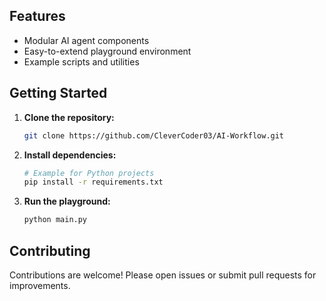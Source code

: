 ## Features

- Modular AI agent components
- Easy-to-extend playground environment
- Example scripts and utilities

## Getting Started

1. **Clone the repository:**
    ```bash
    git clone https://github.com/CleverCoder03/AI-Workflow.git
    ```
2. **Install dependencies:**
    ```bash
    # Example for Python projects
    pip install -r requirements.txt
    ```
3. **Run the playground:**
    ```bash
    python main.py
    ```

## Contributing

Contributions are welcome! Please open issues or submit pull requests for improvements.


